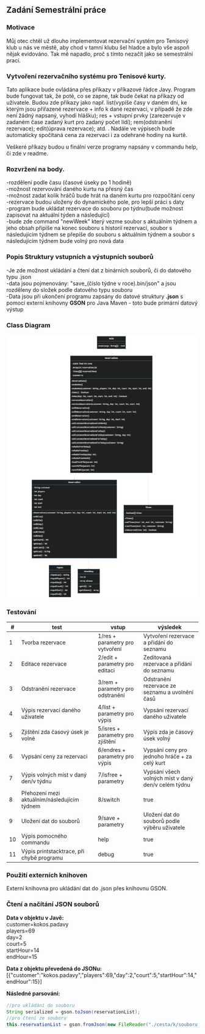 ## **Zadání Semestrální práce**

### **Motivace**
Můj otec chtěl už dlouho implementovat rezervační systém pro Tenisový klub u nás ve městě, aby chod v tamní klubu šel hladce a bylo vše aspoň nějak evidováno. Tak mě napadlo, proč s tímto nezačít jako se semestrální prací.

### **Vytvoření rezervačního systému pro Tenisové kurty.**
Tato aplikace bude ovládána přes příkazy v příkazové řádce Javy. Program bude fungovat tak, že poté, co se zapne, tak bude čekat na příkazy od uživatele. Budou zde příkazy jako např. list(vypíše časy v daném dni, ke kterým jsou přiřazené rezervace + info k dané rezervaci, v případě že zde není žádný napsaný, vyhodí hlášku); res + vstupní prvky (zarezervuje v zadaném čase zadaný kurt pro zadaný počet lidí); rem(odstranění rezervace); edit(úprava rezervace); atd. . Nadále ve výpisech bude automaticky spočítaná cena za rezervaci i za odehrané hodiny na kurtě.

Veškeré příkazy budou u finální verze programy napsány v commandu help, či zde v readme.

### **Rozvržení na body.**
-rozdělení podle času (časové úseky po 1 hodině) <br />
-možnost rezervování daného kurtu na přesný čas <br />
-možnost zadat kolik hráčů bude hrát na daném kurtu pro rozpočítání ceny <br />
-rezervace budou uloženy do dynamického pole, pro lepší práci s daty<br />
-program bude ukládat rezervace do souboru po týdnu(bude možnost zapisovat na aktuální týden a následující)<br />
-bude zde command "newWeek" který vezme soubor s aktuálním týdnem a jeho obsah připíše na konec souboru s historií rezervací, soubor s následujícím týdnem se přepíše do souboru s aktuálním týdnem a soubor s následujícím týdnem bude volný pro nová data<br />

### **Popis Struktury vstupních a výstupních souborů**
-Je zde možnost ukládání a čtení dat z binárních souborů, či do datového typu .json<br />
-data jsou pojmenovány: "save_(číslo týdne v roce).bin/json" a jsou rozděleny do složek podle datového typu souboru<br />
-Data jsou při ukončení programu zapsány do datové struktury **.json** s pomocí externí knihovny **GSON** pro Java Maven - toto bude primární datový výstup<br />

### **Class Diagram**
![Class Diagram](./mermaid_diagram.png)

### **Testování**
| **#** |                   **test**                   |               **vstup**           |                   **výsledek**                      |
|-------|----------------------------------------------|-----------------------------------|-----------------------------------------------------|
|   1   | Tvorba rezervace                             | 1/res + parametry pro vytvoření   | Vytvoření rezervace a přidání do seznamu            |
|   2   | Editace rezervace                            | 2/edit + parametry pro editaci    | Zeditovaná rezervace a přidání do seznamu           |
|   3   | Odstranění rezervace                         | 3/rem + parametry pro odstranění  | Odstranění rezervace ze seznamu a uvolnění časů     |
|   4   | Výpis rezervací daného uživatele             | 4/list + parametry pro výpis      | Vypsání rezervací daného uživatele                  |
|   5   | Zjištění zda časový úsek je volné            | 5/isres + parametry pro zjištění  | Výpis zda je časový úsek volný                      |
|   6   | Vypsání ceny za rezervaci                    | 6/endres + parametry pro výpis    | Vypsání ceny pro jednoho hráče + za celý kurt       |
|   7   | Výpis volných míst v daný den/v týdnu        | 7/isfree + parametry              | Vypsání všech volných míst v daný den/v celém týdnu |
|   8   | Přehození mezi aktuálním/následujícím týdnem | 8/switch                          | true                                                |
|   9   | Uložení dat do souborů                       | 9/save + parametry                | Uložení dat do souborů podle výběru uživatele       |
|   10  | Výpis pomocného commandu                     | help                              | true                                                |
|   11  | Výpis printstacktrace, při chybě programu    | debug                             | true                                                |


### **Použití externích knihoven**
Externí knihovna pro ukládání dat do .json přes knihovnu GSON.

### **Čtení a načítání JSON souborů**
**Data v objektu v Javě:**<br />
customer=kokos.padavy<br />
players=69<br />
day=2<br />
court=5<br />
startHour=14<br />
endHour=15<br />

**Data z objektu převedená do JSONu:**<br />
[{"customer":"kokos.padavy","players":69,"day":2,"court":5,"startHour":14,"endHour":15}]<br />

**Následné parsování:**
```java
//pro ukládání do souboru
String serialized = gson.toJson(reservationList);
//pro čtení ze souboru
this.reservationList = gson.fromJson(new FileReader("./cesta/k/souboru.json"),  new TypeToken<ArrayList<Reservation>>(){}.getType());
```
